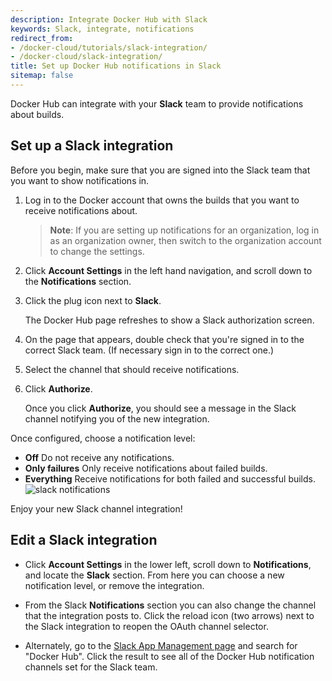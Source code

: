 ```yaml
---
description: Integrate Docker Hub with Slack
keywords: Slack, integrate, notifications
redirect_from:
- /docker-cloud/tutorials/slack-integration/
- /docker-cloud/slack-integration/
title: Set up Docker Hub notifications in Slack
sitemap: false
---
```


Docker Hub can integrate with your **Slack** team to provide notifications about builds.

## Set up a Slack integration

Before you begin, make sure that you are signed into the Slack team that you want to show notifications in.

1. Log in to the Docker account that owns the builds that you want to receive notifications about.

    > **Note**: If you are setting up notifications for an organization, log in as an organization owner, then switch to the organization account to change the settings.

2. Click **Account Settings** in the left hand navigation, and scroll down to the **Notifications** section.

3. Click the plug icon next to **Slack**.

    The Docker Hub page refreshes to show a Slack authorization screen.

4. On the page that appears, double check that you're signed in to the correct Slack team. (If necessary sign in to the correct one.)
5. Select the channel that should receive notifications.
6. Click **Authorize**.

    Once you click **Authorize**, you should see a message in the Slack channel notifying you of the new integration.

Once configured, choose a notification level:

* **Off** Do not receive any notifications.
* **Only failures** Only receive notifications about failed builds.
* **Everything** Receive notifications for both failed and successful builds.
  ![slack notifications](images/slack-notification-updates.png)

Enjoy your new Slack channel integration!

## Edit a Slack integration

* Click **Account Settings** in the lower left, scroll down to **Notifications**, and locate the **Slack** section. From here you can choose a new notification level, or remove the integration.

* From the Slack **Notifications** section you can also change the channel that the integration posts to. Click the reload icon (two arrows) next to the Slack integration to reopen the OAuth channel selector.

* Alternately, go to the <a href="https://slack.com/apps/manage" target="_blank" rel="noopener">Slack App Management page</a> and search for "Docker Hub". Click the result to see all of the Docker Hub notification channels set for the Slack team.
